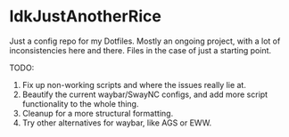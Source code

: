 # IdkJustAnotherRice
Just a config repo for my Dotfiles.
Mostly an ongoing project, with a lot of inconsistencies here and there.
Files in the case of just a starting point.

TODO: 
  1. Fix up non-working scripts and where the issues really lie at.
  2. Beautify the current waybar/SwayNC configs, and add more script functionality to the whole thing.
  3. Cleanup for a more structural formatting.
  4. Try other alternatives for waybar, like AGS or EWW.
